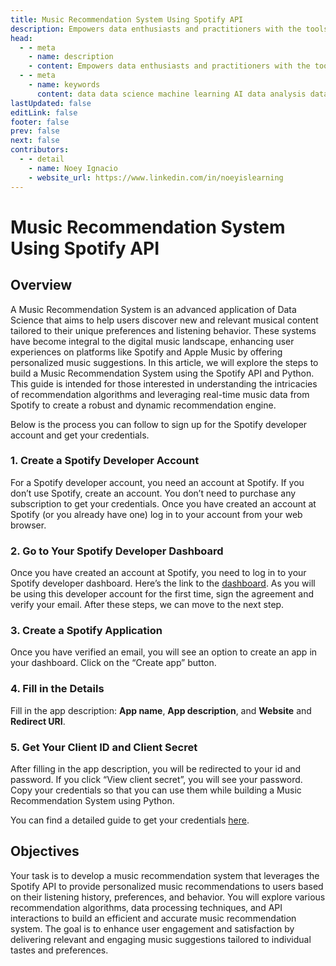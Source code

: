 ```yaml
---
title: Music Recommendation System Using Spotify API
description: Empowers data enthusiasts and practitioners with the tools and knowledge to unlock the potential of data.
head:
  - - meta
    - name: description
    - content: Empowers data enthusiasts and practitioners with the tools and knowledge to unlock the potential of data.
  - - meta
    - name: keywords
      content: data data science machine learning AI data analysis data-driven data enthusiasts data practitioners
lastUpdated: false
editLink: false
footer: false
prev: false
next: false
contributors:
  - - detail
    - name: Noey Ignacio
    - website_url: https://www.linkedin.com/in/noeyislearning
---
```


# Music Recommendation System Using Spotify API

<DownloadBadge githubURL=""></DownloadBadge>

## Overview

A Music Recommendation System is an advanced application of Data Science that aims to help users discover new and relevant musical content tailored to their unique preferences and listening behavior. These systems have become integral to the digital music landscape, enhancing user experiences on platforms like Spotify and Apple Music by offering personalized music suggestions. In this article, we will explore the steps to build a Music Recommendation System using the Spotify API and Python. This guide is intended for those interested in understanding the intricacies of recommendation algorithms and leveraging real-time music data from Spotify to create a robust and dynamic recommendation engine.

Below is the process you can follow to sign up for the Spotify developer account and get your credentials.

### 1. Create a Spotify Developer Account

For a Spotify developer account, you need an account at Spotify. If you don’t use Spotify, create an account. You don’t need to purchase any subscription to get your credentials. Once you have created an account at Spotify (or you already have one) log in to your account from your web browser.

### 2. Go to Your Spotify Developer Dashboard

Once you have created an account at Spotify, you need to log in to your Spotify developer dashboard. Here’s the link to the [dashboard](https://developer.spotify.com/dashboard). As you will be using this developer account for the first time, sign the agreement and verify your email. After these steps, we can move to the next step.

### 3. Create a Spotify Application

Once you have verified an email, you will see an option to create an app in your dashboard. Click on the “Create app” button.

### 4. Fill in the Details

Fill in the app description: **App name**, **App description**, and **Website** and **Redirect URI**.

### 5. Get Your Client ID and Client Secret

After filling in the app description, you will be redirected to your id and password. If you click “View client secret”, you will see your password. Copy your credentials so that you can use them while building a Music Recommendation System using Python.

You can find a detailed guide to get your credentials [here](https://developer.spotify.com/documentation/web-api).

## Objectives

Your task is to develop a music recommendation system that leverages the Spotify API to provide personalized music recommendations to users based on their listening history, preferences, and behavior. You will explore various recommendation algorithms, data processing techniques, and API interactions to build an efficient and accurate music recommendation system. The goal is to enhance user engagement and satisfaction by delivering relevant and engaging music suggestions tailored to individual tastes and preferences.
